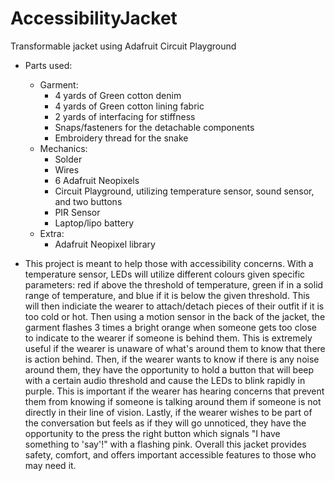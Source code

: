 # AccessibilityJacket
Transformable jacket using Adafruit Circuit Playground

- Parts used: 
  - Garment:
    - 4 yards of Green cotton denim 
    - 4 yards of Green cotton lining fabric
    - 2 yards of interfacing for stiffness
    - Snaps/fasteners for the detachable components
    - Embroidery thread for the snake
  - Mechanics:
    - Solder
    - Wires
    - 6 Adafruit Neopixels
    - Circuit Playground, utilizing temperature sensor, sound sensor, and two buttons
    - PIR Sensor 
    - Laptop/lipo battery
  - Extra:
    - Adafruit Neopixel library

- This project is meant to help those with accessibility concerns. With a temperature sensor, LEDs will utilize different colours given specific parameters: red if above the threshold of temperature, green if in a solid range of temperature, and blue if it is below the given threshold. This will then indiciate the wearer to attach/detach pieces of their outfit if it is too cold or hot. Then using a motion sensor in the back of the jacket, the garment flashes 3 times a bright orange when someone gets too close to indicate to the wearer if someone is behind them. This is extremely useful if the wearer is unaware of what's around them to know that there is action behind. Then, if the wearer wants to know if there is any noise around them, they have the opportunity to hold a button that will beep with a certain audio threshold and cause the LEDs to blink rapidly in purple. This is important if the wearer has hearing concerns that prevent them from knowing if someone is talking around them if someone is not directly in their line of vision. Lastly, if the wearer wishes to be part of the conversation but feels as if they will go unnoticed, they have the opportunity to the press the right button which signals "I have something to 'say'!" with a flashing pink. Overall this jacket provides safety, comfort, and offers important accessible features to those who may need it.

